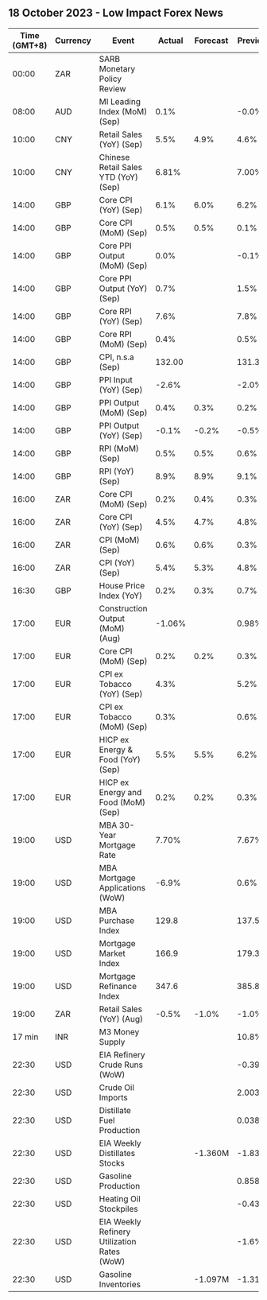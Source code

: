 ## 18 October 2023 - Low Impact Forex News

| Time (GMT+8) | Currency | Event | Actual | Forecast | Previous |
|------|----------|-------|--------|----------|----------|
| 00:00 | ZAR | SARB Monetary Policy Review |  |  |  |
| 08:00 | AUD | MI Leading Index (MoM) (Sep) | 0.1% |  | -0.0% |
| 10:00 | CNY | Retail Sales (YoY) (Sep) | 5.5% | 4.9% | 4.6% |
| 10:00 | CNY | Chinese Retail Sales YTD (YoY) (Sep) | 6.81% |  | 7.00% |
| 14:00 | GBP | Core CPI (YoY) (Sep) | 6.1% | 6.0% | 6.2% |
| 14:00 | GBP | Core CPI (MoM) (Sep) | 0.5% | 0.5% | 0.1% |
| 14:00 | GBP | Core PPI Output (MoM) (Sep) | 0.0% |  | -0.1% |
| 14:00 | GBP | Core PPI Output (YoY) (Sep) | 0.7% |  | 1.5% |
| 14:00 | GBP | Core RPI (YoY) (Sep) | 7.6% |  | 7.8% |
| 14:00 | GBP | Core RPI (MoM) (Sep) | 0.4% |  | 0.5% |
| 14:00 | GBP | CPI, n.s.a (Sep) | 132.00 |  | 131.30 |
| 14:00 | GBP | PPI Input (YoY) (Sep) | -2.6% |  | -2.0% |
| 14:00 | GBP | PPI Output (MoM) (Sep) | 0.4% | 0.3% | 0.2% |
| 14:00 | GBP | PPI Output (YoY) (Sep) | -0.1% | -0.2% | -0.5% |
| 14:00 | GBP | RPI (MoM) (Sep) | 0.5% | 0.5% | 0.6% |
| 14:00 | GBP | RPI (YoY) (Sep) | 8.9% | 8.9% | 9.1% |
| 16:00 | ZAR | Core CPI (MoM) (Sep) | 0.2% | 0.4% | 0.3% |
| 16:00 | ZAR | Core CPI (YoY) (Sep) | 4.5% | 4.7% | 4.8% |
| 16:00 | ZAR | CPI (MoM) (Sep) | 0.6% | 0.6% | 0.3% |
| 16:00 | ZAR | CPI (YoY) (Sep) | 5.4% | 5.3% | 4.8% |
| 16:30 | GBP | House Price Index (YoY) | 0.2% | 0.3% | 0.7% |
| 17:00 | EUR | Construction Output (MoM) (Aug) | -1.06% |  | 0.98% |
| 17:00 | EUR | Core CPI (MoM) (Sep) | 0.2% | 0.2% | 0.3% |
| 17:00 | EUR | CPI ex Tobacco (YoY) (Sep) | 4.3% |  | 5.2% |
| 17:00 | EUR | CPI ex Tobacco (MoM) (Sep) | 0.3% |  | 0.6% |
| 17:00 | EUR | HICP ex Energy & Food (YoY) (Sep) | 5.5% | 5.5% | 6.2% |
| 17:00 | EUR | HICP ex Energy and Food (MoM) (Sep) | 0.2% | 0.2% | 0.3% |
| 19:00 | USD | MBA 30-Year Mortgage Rate | 7.70% |  | 7.67% |
| 19:00 | USD | MBA Mortgage Applications (WoW) | -6.9% |  | 0.6% |
| 19:00 | USD | MBA Purchase Index | 129.8 |  | 137.5 |
| 19:00 | USD | Mortgage Market Index | 166.9 |  | 179.3 |
| 19:00 | USD | Mortgage Refinance Index | 347.6 |  | 385.8 |
| 19:00 | ZAR | Retail Sales (YoY) (Aug) | -0.5% | -1.0% | -1.0% |
| 17 min | INR | M3 Money Supply |  |  | 10.8% |
| 22:30 | USD | EIA Refinery Crude Runs (WoW) |  |  | -0.399M |
| 22:30 | USD | Crude Oil Imports |  |  | 2.003M |
| 22:30 | USD | Distillate Fuel Production |  |  | 0.038M |
| 22:30 | USD | EIA Weekly Distillates Stocks |  | -1.360M | -1.837M |
| 22:30 | USD | Gasoline Production |  |  | 0.858M |
| 22:30 | USD | Heating Oil Stockpiles |  |  | -0.433M |
| 22:30 | USD | EIA Weekly Refinery Utilization Rates (WoW) |  |  | -1.6% |
| 22:30 | USD | Gasoline Inventories |  | -1.097M | -1.313M |
